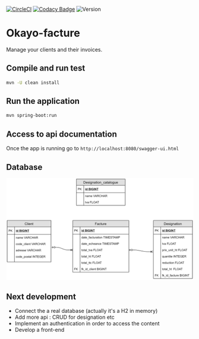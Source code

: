 [![CircleCI](https://circleci.com/gh/Kevin-Vu/okayo-facture.svg?style=svg)](https://circleci.com/gh/Kevin-Vu/okayo-facture)
[![Codacy Badge](https://api.codacy.com/project/badge/Grade/fb8ce8a48b3c42b0b120d7e93c775699)](https://www.codacy.com/manual/Kevin-Vu/okayo-facture?utm_source=github.com&amp;utm_medium=referral&amp;utm_content=Kevin-Vu/okayo-facture&amp;utm_campaign=Badge_Grade)
![Version](https://img.shields.io/badge/version-1.0.0-blue)
# Okayo-facture

Manage your clients and their invoices.

## Compile and run test
```sh
mvn -U clean install
```

## Run the application
```sh
mvn spring-boot:run
```

## Access to api documentation
Once the app is running go to `http://localhost:8080/swagger-ui.html`

## Database 
<img src="diagram.png" width="750">

## Next development
- Connect the a real database (actually it's a H2 in memory)
- Add more api : CRUD for designation etc
- Implement an authentication in order to access the content
- Develop a front-end
